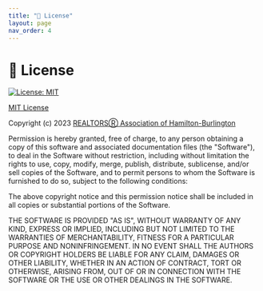 ```yaml
---
title: "📄 License"
layout: page
nav_order: 4
---
```


# 📄 License

[![License: MIT](https://img.shields.io/badge/License-MIT-yellow.svg)](https://opensource.org/licenses/MIT)

[MIT License](https://opensource.org/licenses/MIT)

Copyright (c) 2023 [REALTORSⓇ Association of Hamilton-Burlington](https://www.rahb.ca)

Permission is hereby granted, free of charge, to any person obtaining a copy
of this software and associated documentation files (the "Software"), to deal
in the Software without restriction, including without limitation the rights
to use, copy, modify, merge, publish, distribute, sublicense, and/or sell
copies of the Software, and to permit persons to whom the Software is
furnished to do so, subject to the following conditions:

The above copyright notice and this permission notice shall be included in all
copies or substantial portions of the Software.

THE SOFTWARE IS PROVIDED "AS IS", WITHOUT WARRANTY OF ANY KIND, EXPRESS OR
IMPLIED, INCLUDING BUT NOT LIMITED TO THE WARRANTIES OF MERCHANTABILITY,
FITNESS FOR A PARTICULAR PURPOSE AND NONINFRINGEMENT. IN NO EVENT SHALL THE
AUTHORS OR COPYRIGHT HOLDERS BE LIABLE FOR ANY CLAIM, DAMAGES OR OTHER
LIABILITY, WHETHER IN AN ACTION OF CONTRACT, TORT OR OTHERWISE, ARISING FROM,
OUT OF OR IN CONNECTION WITH THE SOFTWARE OR THE USE OR OTHER DEALINGS IN THE
SOFTWARE.
